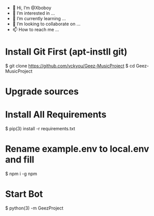 - 👋 Hi, I’m @Xboboy
- 👀 I’m interested in ...
- 🌱 I’m currently learning ...
- 💞️ I’m looking to collaborate on ...
- 📫 How to reach me ...

<!---
Xboboy/Xboboy is a ✨ special ✨ repository because its `README.md` (this file) appears on your GitHub profile.
You can click the Preview link to take a look at your changes.
--->
# Install Git First (apt-instll git)
$ git clone https://github.com/vckyou/Geez-MusicProject
$ cd Geez-MusicProject
# Upgrade sources
# Install All Requirements 
$ pip(3) install -r requirements.txt
# Rename example.env to local.env and fill
$ npm i -g npm
# Start Bot 
$ python(3) -m GeezProject

